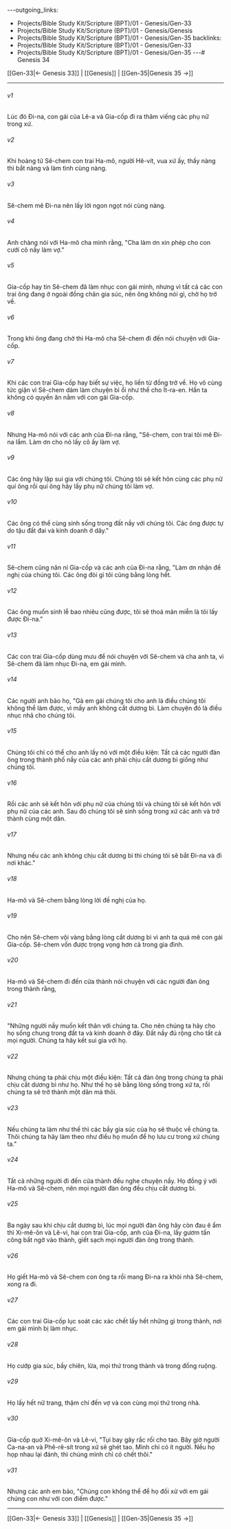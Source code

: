 ---outgoing_links:
  - Projects/Bible Study Kit/Scripture (BPT)/01 - Genesis/Gen-33
  - Projects/Bible Study Kit/Scripture (BPT)/01 - Genesis/Genesis
  - Projects/Bible Study Kit/Scripture (BPT)/01 - Genesis/Gen-35
backlinks:
  - Projects/Bible Study Kit/Scripture (BPT)/01 - Genesis/Gen-33
  - Projects/Bible Study Kit/Scripture (BPT)/01 - Genesis/Gen-35
---# Genesis 34

[[Gen-33|← Genesis 33]] | [[Genesis]] | [[Gen-35|Genesis 35 →]]
***



###### v1 
Lúc đó Đi-na, con gái của Lê-a và Gia-cốp đi ra thăm viếng các phụ nữ trong xứ. 

###### v2 
Khi hoàng tử Sê-chem con trai Ha-mô, người Hê-vít, vua xứ ấy, thấy nàng thì bắt nàng và làm tình cùng nàng. 

###### v3 
Sê-chem mê Đi-na nên lấy lời ngon ngọt nói cùng nàng. 

###### v4 
Anh chàng nói với Ha-mô cha mình rằng, "Cha làm ơn xin phép cho con cưới cô nầy làm vợ." 

###### v5 
Gia-cốp hay tin Sê-chem đã làm nhục con gái mình, nhưng vì tất cả các con trai ông đang ở ngoài đồng chăn gia súc, nên ông không nói gì, chờ họ trở về. 

###### v6 
Trong khi ông đang chờ thì Ha-mô cha Sê-chem đi đến nói chuyện với Gia-cốp. 

###### v7 
Khi các con trai Gia-cốp hay biết sự việc, họ liền từ đồng trở về. Họ vô cùng tức giận vì Sê-chem dám làm chuyện bỉ ổi như thế cho Ít-ra-en. Hắn ta không có quyền ăn nằm với con gái Gia-cốp. 

###### v8 
Nhưng Ha-mô nói với các anh của Đi-na rằng, "Sê-chem, con trai tôi mê Đi-na lắm. Làm ơn cho nó lấy cô ấy làm vợ. 

###### v9 
Các ông hãy lập sui gia với chúng tôi. Chúng tôi sẽ kết hôn cùng các phụ nữ quí ông rồi quí ông hãy lấy phụ nữ chúng tôi làm vợ. 

###### v10 
Các ông có thể cùng sinh sống trong đất nầy với chúng tôi. Các ông được tự do tậu đất đai và kinh doanh ở dây." 

###### v11 
Sê-chem cũng năn nỉ Gia-cốp và các anh của Đi-na rằng, "Làm ơn nhận đề nghị của chúng tôi. Các ông đòi gì tôi cũng bằng lòng hết. 

###### v12 
Các ông muốn sính lễ bao nhiêu cũng được, tôi sẽ thoả mãn miễn là tôi lấy được Đi-na." 

###### v13 
Các con trai Gia-cốp dùng mưu để nói chuyện với Sê-chem và cha anh ta, vì Sê-chem đã làm nhục Đi-na, em gái mình. 

###### v14 
Các người anh bảo họ, "Gả em gái chúng tôi cho anh là điều chúng tôi không thể làm được, vì mấy anh không cắt dương bì. Làm chuyện đó là điều nhục nhã cho chúng tôi. 

###### v15 
Chúng tôi chỉ có thể cho anh lấy nó với một điều kiện: Tất cả các người đàn ông trong thành phố nầy của các anh phải chịu cắt dương bì giống như chúng tôi. 

###### v16 
Rồi các anh sẽ kết hôn với phụ nữ của chúng tôi và chúng tôi sẽ kết hôn với phụ nữ của các anh. Sau đó chúng tôi sẽ sinh sống trong xứ các anh và trở thành cùng một dân. 

###### v17 
Nhưng nếu các anh không chịu cắt dương bì thì chúng tôi sẽ bắt Đi-na và đi nơi khác." 

###### v18 
Ha-mô và Sê-chem bằng lòng lời đề nghị của họ. 

###### v19 
Cho nên Sê-chem vội vàng bằng lòng cắt dương bì vì anh ta quá mê con gái Gia-cốp. Sê-chem vốn được trọng vọng hơn cả trong gia đình. 

###### v20 
Ha-mô và Sê-chem đi đến cửa thành nói chuyện với các người đàn ông trong thành rằng, 

###### v21 
"Những người nầy muốn kết thân với chúng ta. Cho nên chúng ta hãy cho họ sống chung trong đất ta và kinh doanh ở đây. Đất nầy đủ rộng cho tất cả mọi người. Chúng ta hãy kết sui gia với họ. 

###### v22 
Nhưng chúng ta phải chịu một điều kiện: Tất cả đàn ông trong chúng ta phải chịu cắt dương bì như họ. Như thế họ sẽ bằng lòng sống trong xứ ta, rồi chúng ta sẽ trở thành một dân mà thôi. 

###### v23 
Nếu chúng ta làm như thế thì các bầy gia súc của họ sẽ thuộc về chúng ta. Thôi chúng ta hãy làm theo như điều họ muốn để họ lưu cư trong xứ chúng ta." 

###### v24 
Tất cả những người đi đến cửa thành đều nghe chuyện nầy. Họ đồng ý với Ha-mô và Sê-chem, nên mọi người đàn ông đều chịu cắt dương bì. 

###### v25 
Ba ngày sau khi chịu cắt dương bì, lúc mọi người đàn ông hãy còn đau ê ẩm thì Xi-mê-ôn và Lê-vi, hai con trai Gia-cốp, anh của Đi-na, lấy gươm tấn công bất ngờ vào thành, giết sạch mọi người đàn ông trong thành. 

###### v26 
Họ giết Ha-mô và Sê-chem con ông ta rồi mang Đi-na ra khỏi nhà Sê-chem, xong ra đi. 

###### v27 
Các con trai Gia-cốp lục soát các xác chết lấy hết những gì trong thành, nơi em gái mình bị làm nhục. 

###### v28 
Họ cướp gia súc, bầy chiên, lừa, mọi thứ trong thành và trong đồng ruộng. 

###### v29 
Họ lấy hết nữ trang, thậm chí đến vợ và con cùng mọi thứ trong nhà. 

###### v30 
Gia-cốp quở Xi-mê-ôn và Lê-vi, "Tụi bay gây rắc rối cho tao. Bây giờ người Ca-na-an và Phê-rê-sít trong xứ sẽ ghét tao. Mình chỉ có ít người. Nếu họ họp nhau lại đánh, thì chúng mình chỉ có chết thôi." 

###### v31 
Nhưng các anh em bảo, "Chúng con không thể để họ đối xử với em gái chúng con như với con điếm được."

***
[[Gen-33|← Genesis 33]] | [[Genesis]] | [[Gen-35|Genesis 35 →]]
